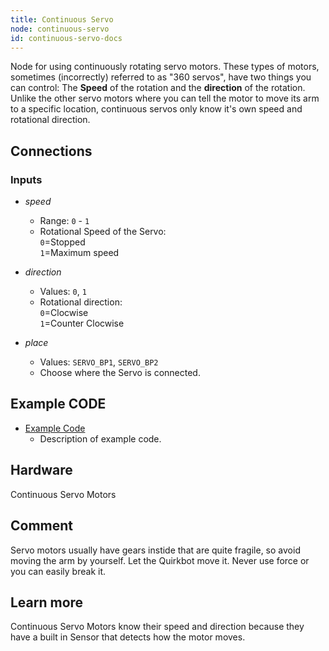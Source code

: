 ```yaml
---
title: Continuous Servo
node: continuous-servo
id: continuous-servo-docs
---
```


Node for using continuously rotating servo motors. These types of motors, sometimes (incorrectly) referred to as "360 servos", have two things you can control: The **Speed** of the rotation and the **direction** of the rotation. Unlike the other servo motors where you can tell the motor to move its arm to a specific location, continuous servos only know it's own speed and rotational direction.

## Connections

<div class="node-input-list" markdown="block">

### Inputs

- *speed*
	- Range: `0` - `1`
	- Rotational Speed of the Servo:<br> `0`=Stopped<br> `1`=Maximum speed

- *direction*
	- Values: `0`, `1`
	- Rotational direction:<br> `0`=Clocwise<br> `1`=Counter Clocwise

- *place*
	- Values: `SERVO_BP1`, `SERVO_BP2`
	- Choose where the Servo is connected.
	
</div>


## Example CODE

<div class="node-example-programs" markdown="block">

- [Example Code](http://code.quirkbot.com/program/XXXXXXXXXXXXXXXX "Go to Quirkbot CODE")
	- Description of example code.

</div>

## Hardware
Continuous Servo Motors

## Comment
Servo motors usually have gears instide that are quite fragile, so avoid moving the arm by yourself. Let the Quirkbot move it. Never use force or you can easily break it.

## Learn more
Continuous Servo Motors know their speed and direction because they have a built in Sensor that detects how the motor moves.
